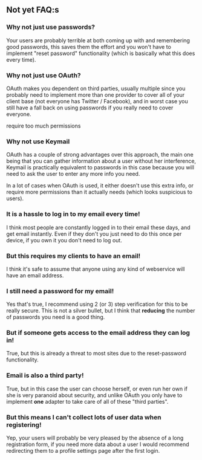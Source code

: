 ## Not yet FAQ:s

### Why not just use passwords?

Your users are probably terrible at both coming up with and remembering good passwords,
this saves them the effort and you won't have to implement "reset password" functionality
(which is basically what this does every time).

### Why not just use OAuth?

OAuth makes you dependent on third parties, usually multiple since you probably need to implement
more than one provider to cover all of your client base (not everyone has Twitter / Facebook), and
in worst case you still have a fall back on using passwords if you really need to cover everyone.

require too much permissions

### Why not use Keymail

OAuth has a couple of strong advantages over this approach, the main one being that you can gather
information about a user without her interference, Keymail is practically equivalent to passwords
in this case because you will need to ask the user to enter any more info you need.

In a lot of cases when OAuth is used, it either doesn't use this extra info, or require
more permissions than it actually needs (which looks suspicious to users).

### It is a hassle to log in to my email every time!

I think most people are constantly logged in to their email these days, and get email instantly.
Even if they don't you just need to do this once per device, if you own it you don't need
to log out.

### But this requires my clients to have an email!

I think it's safe to assume that anyone using any kind of webservice will have an email address.


### I still need a password for my email!

Yes that's true, I recommend using 2 (or 3) step verification for this to be really secure.
This is not a silver bullet, but I think that **reducing** the number of passwords you need
is a good thing.

### But if someone gets access to the email address they can log in!

True, but this is already a threat to most sites due to the reset-password functionality.

### Email is also a third party!

True, but in this case the user can choose herself, or even run her own
if she is very paranoid about security, and unlike OAuth you only have to implement
**one** adapter to take care of all of these "third parties".

### But this means I can't collect lots of user data when registering!

Yep, your users will probably be very pleased by the absence of a long registration form,
if you need more data about a user I would recommend redirecting them to a
profile settings page after the first login.
